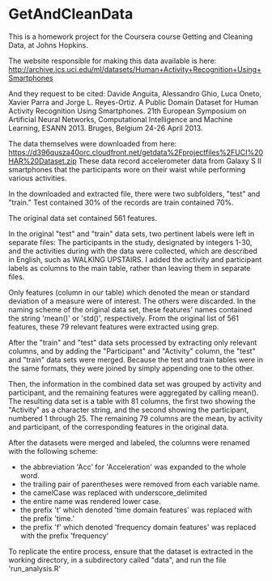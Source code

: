 # GetAndCleanData
This is a homework project for the Coursera course Getting and Cleaning Data, at Johns Hopkins. 

The website responsible for making this data available is here: http://archive.ics.uci.edu/ml/datasets/Human+Activity+Recognition+Using+Smartphones

And they request to be cited: Davide Anguita, Alessandro Ghio, Luca Oneto, Xavier Parra and Jorge L. Reyes-Ortiz. A Public Domain Dataset for Human Activity Recognition Using Smartphones. 21th European Symposium on Artificial Neural Networks, Computational Intelligence and Machine Learning, ESANN 2013. Bruges, Belgium 24-26 April 2013.

The data themselves were downloaded from here: https://d396qusza40orc.cloudfront.net/getdata%2Fprojectfiles%2FUCI%20HAR%20Dataset.zip These data record accelerometer data from Galaxy S II smartphones that the participants wore on their waist while performing various activities. 

In the downloaded and extracted file, there were two subfolders, "test" and "train." Test contained 30% of the records are train contained 70%. 

The original data set contained 561 features. 
 
In the original "test" and "train" data sets, two pertinent labels were left in separate files: The participants in the study, designated by integers 1-30, and the activities during with the data were collected, which are described in English, such as WALKING UPSTAIRS. I added the activity and participant labels as columns to the main table, rather than leaving them in separate files.

Only features (column in our table) which denoted the mean or standard deviation of a measure were of interest. The others were discarded. In the naming scheme of the original data set, these features' names contained the string 'mean()' or 'std()', respectively. From the original list of 561 features, these 79 relevant features were extracted using grep.    

After the "train" and "test" data sets processed by extracting only relevant columns, and by adding the "Participant" and "Activity" column, the "test" and "train" data sets were merged. Because the test and train tables were in the same formats, they were joined by simply appending one to the other. 

Then, the information in the combined data set was grouped by activity and participant, and the remaining features were aggregated by calling mean(). The resulting data set is a table with 81 columns, the first two showing the "Activity" as a character string, and the second showing the participant, numbered 1 through 25. The remaining 79 columns are the mean, by activity and participant, of the corresponding features in the original data. 

After the datasets were merged and labeled, the columns were renamed with the following scheme:
- the abbreviation 'Acc' for 'Acceleration' was expanded to the whole word. 
- the trailing pair of parentheses were removed from each variable name. 
- the camelCase was replaced with underscore_delimited
- the entire name was rendered lower case. 
- the prefix 't' which denoted 'time domain features' was replaced with the prefix 'time.'
- the prefix 'f' which denoted 'frequency domain features' was replaced with the prefix 'frequency'

To replicate the entire process, ensure that the dataset is extracted in the working directory, in a subdirectory called "data", and run the file 'run_analysis.R'